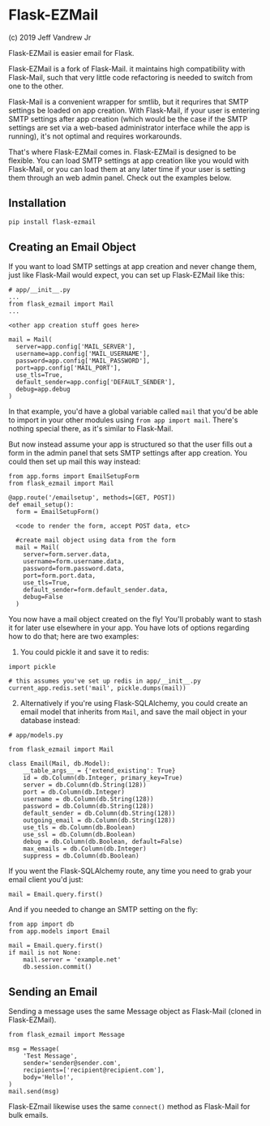 # Flask-EZMail

(c) 2019 Jeff Vandrew Jr

Flask-EZMail is easier email for Flask. 

Flask-EZMail is a fork of Flask-Mail. it maintains high compatibility with Flask-Mail, such that very little code refactoring is needed to switch from one to the other.

Flask-Mail is a convenient wrapper for smtlib, but it requrires that SMTP settings be loaded on app creation. With Flask-Mail, if your user is entering SMTP settings after app creation (which would be the case if the SMTP settings are set via a web-based administrator interface while the app is running), it's not optimal and requires workarounds.

That's where Flask-EZMail comes in. Flask-EZMail is designed to be flexible. You can load SMTP settings at app creation like you would with Flask-Mail, or you can load them at any later time if your user is setting them through an web admin panel. Check out the examples below.

## Installation
```bash
pip install flask-ezmail
```

## Creating an Email Object

If you want to load SMTP settings at app creation and never change them, just like Flask-Mail would expect, you can set up Flask-EZMail like this:
```python3
# app/__init__.py
...
from flask_ezmail import Mail
...

<other app creation stuff goes here>

mail = Mail(
  server=app.config['MAIL_SERVER'],
  username=app.config['MAIL_USERNAME'],
  password=app.config['MAIL_PASSWORD'],
  port=app.config['MAIL_PORT'],
  use_tls=True,
  default_sender=app.config['DEFAULT_SENDER'],
  debug=app.debug
)
```

In that example, you'd have a global variable called `mail` that you'd be able to import in your other modules using `from app import mail`. There's nothing special there, as it's similar to Flask-Mail. 

But now instead assume your app is structured so that the user fills out a form in the admin panel that sets SMTP settings after app creation. You could then set up mail this way instead:

```python3
from app.forms import EmailSetupForm
from flask_ezmail import Mail

@app.route('/emailsetup', methods=[GET, POST])
def email_setup():
  form = EmailSetupForm()
  
  <code to render the form, accept POST data, etc>

  #create mail object using data from the form
  mail = Mail(
    server=form.server.data,
    username=form.username.data,
    password=form.password.data,
    port=form.port.data,
    use_tls=True,
    default_sender=form.default_sender.data,
    debug=False
  )
```
You now have a mail object created on the fly! You'll probably want to stash it for later use elsewhere in your app. You have lots of options regarding how to do that; here are two examples:

1. You could pickle it and save it to redis:
```python3
import pickle

# this assumes you've set up redis in app/__init__.py
current_app.redis.set('mail', pickle.dumps(mail))
```
2. Alternatively if you're using Flask-SQLAlchemy, you could create an email model that inherits from `Mail`, and save the mail object in your database instead:
```python3
# app/models.py

from flask_ezmail import Mail

class Email(Mail, db.Model):
    __table_args__ = {'extend_existing': True}
    id = db.Column(db.Integer, primary_key=True)
    server = db.Column(db.String(128))
    port = db.Column(db.Integer)
    username = db.Column(db.String(128))
    password = db.Column(db.String(128))
    default_sender = db.Column(db.String(128))
    outgoing_email = db.Column(db.String(128))
    use_tls = db.Column(db.Boolean)
    use_ssl = db.Column(db.Boolean)
    debug = db.Column(db.Boolean, default=False)
    max_emails = db.Column(db.Integer)
    suppress = db.Column(db.Boolean)
```
If you went the Flask-SQLAlchemy route, any time you need to grab your email client you'd just:
```python3
mail = Email.query.first()
```
And if you needed to change an SMTP setting on the fly:
```python3
from app import db
from app.models import Email

mail = Email.query.first()
if mail is not None:
    mail.server = 'example.net'
    db.session.commit()
```

## Sending an Email
Sending a message uses the same Message object as Flask-Mail (cloned in Flask-EZMail).
```python3
from flask_ezmail import Message

msg = Message(
    'Test Message',
    sender='sender@sender.com',
    recipients=['recipient@recipient.com'],
    body='Hello!',
)
mail.send(msg)
```
Flask-EZmail likewise uses the same `connect()` method as Flask-Mail for bulk emails.
